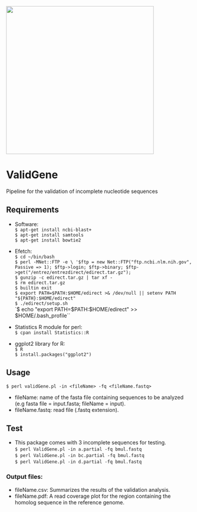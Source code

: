<img src="DSG_doodle.png" width="400">

# ValidGene
Pipeline for the validation of incomplete nucleotide sequences

## Requirements

* Software:<br>
`$ apt-get install ncbi-blast+`<br>
`$ apt-get install samtools`<br>
`$ apt-get install bowtie2`<br>

* Efetch:<br>
`$ cd ~/bin/bash`<br>
`$ perl -MNet::FTP -e \
    '$ftp = new Net::FTP("ftp.ncbi.nlm.nih.gov", Passive => 1);
    $ftp->login; $ftp->binary;
    $ftp->get("/entrez/entrezdirect/edirect.tar.gz");`<br>
`$ gunzip -c edirect.tar.gz | tar xf -`<br>
`$ rm edirect.tar.gz`<br>
`$ builtin exit`<br>
`$ export PATH=$PATH:$HOME/edirect >& /dev/null || setenv PATH "${PATH}:$HOME/edirect"`<br>
`$ ./edirect/setup.sh`<br>
`$ echo "export PATH=\$PATH:\$HOME/edirect" >> $HOME/.bash_profile``<br>


* Statistics R module for perl:<br>
`$ cpan install Statistics::R`<br>

* ggplot2 library for R:<br>
`$ R`<br>
`$ install.packages("ggplot2")`<br>

## Usage

`$ perl validGene.pl -in <fileName> -fq <fileName.fastq>`<br>

* fileName: name of the fasta file containing sequences to be analyzed (e.g fasta file = input.fasta; fileName = input).
* fileName.fastq: read file (.fastq extension).

## Test

* This package comes with 3 incomplete sequences for testing.<br>
`$ perl ValidGene.pl -in a.partial -fq bmul.fastq`<br>
`$ perl ValidGene.pl -in bc.partial -fq bmul.fastq`<br>
`$ perl ValidGene.pl -in d.partial -fq bmul.fastq`<br>

### Output files:<br>
* fileName.csv: Summarizes the results of the validation analysis.<br>
* fileName.pdf: A read coverage plot for the region containing the homolog sequence in the reference genome.<br>
